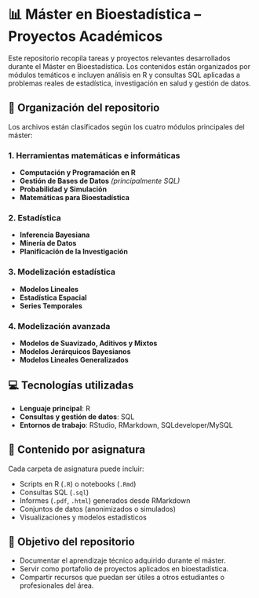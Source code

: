 # 📊 Máster en Bioestadística – Proyectos Académicos

Este repositorio recopila tareas y proyectos relevantes desarrollados durante el Máster en Bioestadística. Los contenidos están organizados por módulos temáticos e incluyen análisis en R y consultas SQL aplicadas a problemas reales de estadística, investigación en salud y gestión de datos.

## 🧱 Organización del repositorio

Los archivos están clasificados según los cuatro módulos principales del máster:

### 1. Herramientas matemáticas e informáticas
- **Computación y Programación en R**
- **Gestión de Bases de Datos** *(principalmente SQL)*
- **Probabilidad y Simulación**
- **Matemáticas para Bioestadística**

### 2. Estadística
- **Inferencia Bayesiana**
- **Minería de Datos**
- **Planificación de la Investigación**

### 3. Modelización estadística
- **Modelos Lineales**
- **Estadística Espacial**
- **Series Temporales**

### 4. Modelización avanzada
- **Modelos de Suavizado, Aditivos y Mixtos**
- **Modelos Jerárquicos Bayesianos**
- **Modelos Lineales Generalizados**

## 💻 Tecnologías utilizadas

- **Lenguaje principal**: R
- **Consultas y gestión de datos**: SQL
- **Entornos de trabajo**: RStudio, RMarkdown, SQLdeveloper/MySQL

## 📁 Contenido por asignatura

Cada carpeta de asignatura puede incluir:

- Scripts en R (`.R`) o notebooks (`.Rmd`)
- Consultas SQL (`.sql`)
- Informes (`.pdf`, `.html`) generados desde RMarkdown
- Conjuntos de datos (anonimizados o simulados)
- Visualizaciones y modelos estadísticos

## 🎯 Objetivo del repositorio

- Documentar el aprendizaje técnico adquirido durante el máster.
- Servir como portafolio de proyectos aplicados en bioestadística.
- Compartir recursos que puedan ser útiles a otros estudiantes o profesionales del área.

